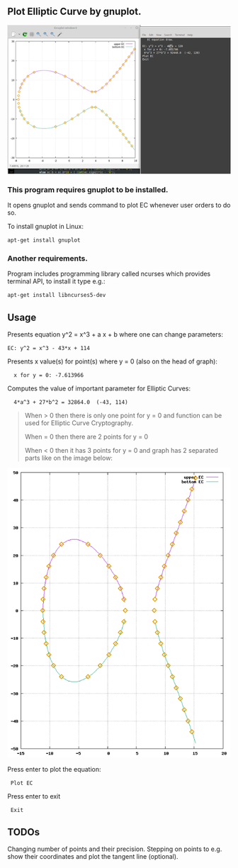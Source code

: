 ## Plot Elliptic Curve by gnuplot.

![EC plot](/images/ec_screen.png "Screen of plotting elliptic curves")

### This program requires gnuplot to be installed.
It opens gnuplot and sends command to plot EC whenever user orders to do so.

To install gnuplot in Linux:
```bash
apt-get install gnuplot
```

### Another requirements.
Program includes programming library called ncurses which provides terminal API, to install it type e.g.:
```bash
apt-get install libncurses5-dev
```

## Usage
Presents equation y^2 = x^3 + a x + b where one can change parameters:
```
EC: y^2 = x^3 - 43*x + 114
```
Presents x value(s) for point(s) where y = 0 (also on the head of graph):
```
  x for y = 0: -7.613966
```
Computes the value of important parameter for Elliptic Curves:
```
  4*a^3 + 27*b^2 = 32864.0  (-43, 114)
```
> When > 0 then there is only one point for y = 0 and function can be used for Elliptic Curve Cryptography.
>
> When = 0 then there are 2 points for y = 0
>
> When < 0 then it has 3 points for y = 0 and graph has 2 separated parts like on the image below:

![EC graph (two parts)](/images/ec_graph2.png "EC graph (two parts)")


Press enter to plot the equation:
```
 Plot EC
```
Press  enter  to exit
```
 Exit
```

## TODOs
Changing number of points and their precision.
Stepping on points to e.g. show their coordinates and plot the tangent line (optional).

